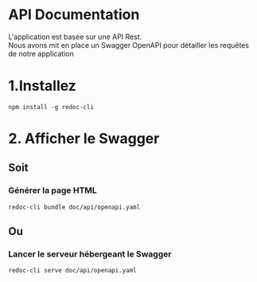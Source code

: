 # API Documentation

L'application est basée sur une API Rest. </br>
Nous avons mit en place un Swagger OpenAPI pour détailler les requêtes de notre application

# 1.Installez  
`npm install -g redoc-cli`
# 2. Afficher le Swagger
## Soit
### Générer la page HTML
`redoc-cli bundle doc/api/openapi.yaml`
## Ou
### Lancer le serveur hébergeant le Swagger
`redoc-cli serve doc/api/openapi.yaml`
